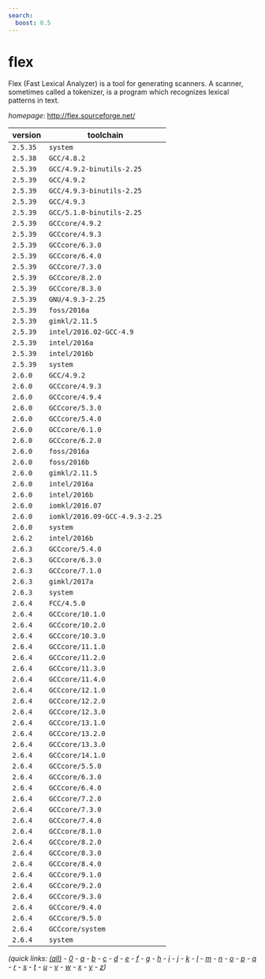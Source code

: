 ```yaml
---
search:
  boost: 0.5
---
```

# flex

Flex (Fast Lexical Analyzer) is a tool for generating scanners. A scanner,  sometimes called a tokenizer, is a program which recognizes lexical patterns in text.

*homepage*: <http://flex.sourceforge.net/>

version | toolchain
--------|----------
``2.5.35`` | ``system``
``2.5.38`` | ``GCC/4.8.2``
``2.5.39`` | ``GCC/4.9.2-binutils-2.25``
``2.5.39`` | ``GCC/4.9.2``
``2.5.39`` | ``GCC/4.9.3-binutils-2.25``
``2.5.39`` | ``GCC/4.9.3``
``2.5.39`` | ``GCC/5.1.0-binutils-2.25``
``2.5.39`` | ``GCCcore/4.9.2``
``2.5.39`` | ``GCCcore/4.9.3``
``2.5.39`` | ``GCCcore/6.3.0``
``2.5.39`` | ``GCCcore/6.4.0``
``2.5.39`` | ``GCCcore/7.3.0``
``2.5.39`` | ``GCCcore/8.2.0``
``2.5.39`` | ``GCCcore/8.3.0``
``2.5.39`` | ``GNU/4.9.3-2.25``
``2.5.39`` | ``foss/2016a``
``2.5.39`` | ``gimkl/2.11.5``
``2.5.39`` | ``intel/2016.02-GCC-4.9``
``2.5.39`` | ``intel/2016a``
``2.5.39`` | ``intel/2016b``
``2.5.39`` | ``system``
``2.6.0`` | ``GCC/4.9.2``
``2.6.0`` | ``GCCcore/4.9.3``
``2.6.0`` | ``GCCcore/4.9.4``
``2.6.0`` | ``GCCcore/5.3.0``
``2.6.0`` | ``GCCcore/5.4.0``
``2.6.0`` | ``GCCcore/6.1.0``
``2.6.0`` | ``GCCcore/6.2.0``
``2.6.0`` | ``foss/2016a``
``2.6.0`` | ``foss/2016b``
``2.6.0`` | ``gimkl/2.11.5``
``2.6.0`` | ``intel/2016a``
``2.6.0`` | ``intel/2016b``
``2.6.0`` | ``iomkl/2016.07``
``2.6.0`` | ``iomkl/2016.09-GCC-4.9.3-2.25``
``2.6.0`` | ``system``
``2.6.2`` | ``intel/2016b``
``2.6.3`` | ``GCCcore/5.4.0``
``2.6.3`` | ``GCCcore/6.3.0``
``2.6.3`` | ``GCCcore/7.1.0``
``2.6.3`` | ``gimkl/2017a``
``2.6.3`` | ``system``
``2.6.4`` | ``FCC/4.5.0``
``2.6.4`` | ``GCCcore/10.1.0``
``2.6.4`` | ``GCCcore/10.2.0``
``2.6.4`` | ``GCCcore/10.3.0``
``2.6.4`` | ``GCCcore/11.1.0``
``2.6.4`` | ``GCCcore/11.2.0``
``2.6.4`` | ``GCCcore/11.3.0``
``2.6.4`` | ``GCCcore/11.4.0``
``2.6.4`` | ``GCCcore/12.1.0``
``2.6.4`` | ``GCCcore/12.2.0``
``2.6.4`` | ``GCCcore/12.3.0``
``2.6.4`` | ``GCCcore/13.1.0``
``2.6.4`` | ``GCCcore/13.2.0``
``2.6.4`` | ``GCCcore/13.3.0``
``2.6.4`` | ``GCCcore/14.1.0``
``2.6.4`` | ``GCCcore/5.5.0``
``2.6.4`` | ``GCCcore/6.3.0``
``2.6.4`` | ``GCCcore/6.4.0``
``2.6.4`` | ``GCCcore/7.2.0``
``2.6.4`` | ``GCCcore/7.3.0``
``2.6.4`` | ``GCCcore/7.4.0``
``2.6.4`` | ``GCCcore/8.1.0``
``2.6.4`` | ``GCCcore/8.2.0``
``2.6.4`` | ``GCCcore/8.3.0``
``2.6.4`` | ``GCCcore/8.4.0``
``2.6.4`` | ``GCCcore/9.1.0``
``2.6.4`` | ``GCCcore/9.2.0``
``2.6.4`` | ``GCCcore/9.3.0``
``2.6.4`` | ``GCCcore/9.4.0``
``2.6.4`` | ``GCCcore/9.5.0``
``2.6.4`` | ``GCCcore/system``
``2.6.4`` | ``system``


*(quick links: [(all)](../index.md) - [0](../0/index.md) - [a](../a/index.md) - [b](../b/index.md) - [c](../c/index.md) - [d](../d/index.md) - [e](../e/index.md) - [f](../f/index.md) - [g](../g/index.md) - [h](../h/index.md) - [i](../i/index.md) - [j](../j/index.md) - [k](../k/index.md) - [l](../l/index.md) - [m](../m/index.md) - [n](../n/index.md) - [o](../o/index.md) - [p](../p/index.md) - [q](../q/index.md) - [r](../r/index.md) - [s](../s/index.md) - [t](../t/index.md) - [u](../u/index.md) - [v](../v/index.md) - [w](../w/index.md) - [x](../x/index.md) - [y](../y/index.md) - [z](../z/index.md))*

